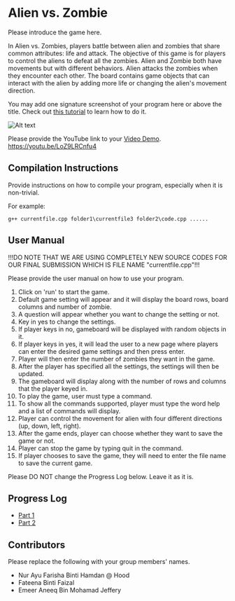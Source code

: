 # Alien vs. Zombie

Please introduce the game here.

In Alien vs. Zombies, players battle between alien and zombies that share common attributes: life and attack. The objective of this game is for players to control the aliens to defeat all the zombies. Alien and Zombie both have  movements but with different behaviors. Alien attacks the zombies when they encounter each other. The board contains game objects that can interact with the alien by adding more life or changing the alien's movement direction. 

You may add one signature screenshot of your program here or above the title. Check out [this tutorial](https://www.digitalocean.com/community/tutorials/markdown-markdown-images) to learn how to do it.

![Alt text](image.png)


Please provide the YouTube link to your [Video Demo](https://youtube.com).
https://youtu.be/LoZ9LRCnfu4

## Compilation Instructions

Provide instructions on how to compile your program, especially when it is non-trivial.

For example:

```
g++ currentfile.cpp folder1\currentfile3 folder2\code.cpp ......
```

## User Manual

!!!DO NOTE THAT WE ARE USING COMPLETELY NEW SOURCE CODES FOR OUR FINAL SUBMISSION WHICH IS FILE NAME "currentfile.cpp"!!!

Please provide the user manual on how to use your program.
1. Click on 'run' to start the game.
2. Default game setting will appear and it will display the board rows, board columns and number of zombie. 
3. A question will appear whether you want to change the setting or not.
4. Key in yes to change the settings.
5. If player keys in no, gameboard will be displayed with random objects in it. 
6. If player keys in yes, it will lead the user to a new page where players can enter the desired game settings and then press enter. 
7. Player will then enter the number of zombies they want in the game. 
8. After the player has specified all the settings, the settings will then be updated. 
9. The gameboard will display along with the number of rows and columns that the player keyed in. 
10. To play the game, user must type a command.
11. To show all the commands supported, player must type the word help and a list of commands will display.
12. Player can control the movement for alien with four different directions (up, down, left, right).
13. After the game ends, player can choose whether they want to save the game or not.
14. Player can stop the game by typing quit in the command. 
14. If player chooses to save the game, they will need to enter the file name to save the current game. 

Please DO NOT change the Progress Log below. Leave it as it is.

## Progress Log

- [Part 1](PART1.md)
- [Part 2](PART2.md)

## Contributors

Please replace the following with your group members' names. 

- Nur Ayu Farisha Binti Hamdan @ Hood
- Fateena Binti Faizal
- Emeer Aneeq Bin Mohamad Jeffery


